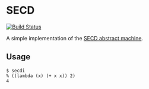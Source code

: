 # SECD

[![Build Status](https://travis-ci.org/kseo/secd.svg?branch=master)](https://travis-ci.org/kseo/secd)

A simple implementation of the [SECD abstract machine][secd].

[secd]: http://pages.cpsc.ucalgary.ca/~robin/FMCS/FMCS2014/Prashant_talk.pdf

## Usage

```
$ secdi
% ((lambda (x) (+ x x)) 2)
4
```

